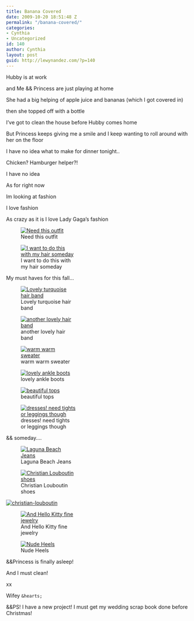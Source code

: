 ```yaml
---
title: Banana Covered
date: 2009-10-20 18:51:48 Z
permalink: "/banana-covered/"
categories:
- Cynthia
- Uncategorized
id: 140
author: Cynthia
layout: post
guid: http://lewynandez.com/?p=140
---
```


Hubby is at work
  
and Me && Princess are just playing at home
  
She had a big helping of apple juice and bananas (which I got covered in)
  
then she topped off with a bottle
  
I&#8217;ve got to clean the house before Hubby comes home
  
But Princess keeps giving me a smile and I keep wanting to roll around with her on the floor
  
I have no idea what to make for dinner tonight..
  
Chicken? Hamburger helper?!
  
I have no idea
  
As for right now
  
Im looking at fashion
  
I love fashion
  
As crazy as it is I love Lady Gaga&#8217;s fashion
  
<figure id="attachment\_138" aria-labelledby="figcaption\_attachment_138" class="wp-caption aligncenter" style="width: 150px"><a href="http://i2.wp.com/lewynandez.com/wp-content/uploads/2009/10/replicate-lady-gaga-just-dance-video-look.jpg" rel="lightbox[140]"><img src="http://i2.wp.com/lewynandez.com/wp-content/uploads/2009/10/replicate-lady-gaga-just-dance-video-look.jpg?resize=150%2C150" alt="Need this outfit" title="replicate-lady-gaga-just-dance-video-look" class="size-thumbnail wp-image-138" data-recalc-dims="1" /></a><figcaption id="figcaption\_attachment\_138" class="wp-caption-text">Need this outfit</figcaption></figure><figure id="attachment\_136" aria-labelledby="figcaption\_attachment_136" class="wp-caption aligncenter" style="width: 150px"><a href="http://i1.wp.com/lewynandez.com/wp-content/uploads/2009/10/ladygagapf004.png" rel="lightbox[140]"><img src="http://i1.wp.com/lewynandez.com/wp-content/uploads/2009/10/ladygagapf004.png?resize=150%2C150" alt="I want to do this with my hair someday" title="ladygagapf004" class="size-thumbnail wp-image-136" data-recalc-dims="1" /></a><figcaption id="figcaption\_attachment\_136" class="wp-caption-text">I want to do this with my hair someday</figcaption></figure>
  
My must haves for this fall&#8230;
  
<figure id="attachment\_127" aria-labelledby="figcaption\_attachment_127" class="wp-caption aligncenter" style="width: 150px"><a href="http://i0.wp.com/lewynandez.com/wp-content/uploads/2009/10/62469421-05.jpg" rel="lightbox[140]"><img src="http://i0.wp.com/lewynandez.com/wp-content/uploads/2009/10/62469421-05.jpg?resize=150%2C150" alt="Lovely turquoise hair band" title="62469421-05" class="size-thumbnail wp-image-127" data-recalc-dims="1" /></a><figcaption id="figcaption\_attachment\_127" class="wp-caption-text">Lovely turquoise hair band</figcaption></figure><figure id="attachment\_128" aria-labelledby="figcaption\_attachment_128" class="wp-caption aligncenter" style="width: 150px"><a href="http://i0.wp.com/lewynandez.com/wp-content/uploads/2009/10/63666025-01.jpg" rel="lightbox[140]"><img src="http://i0.wp.com/lewynandez.com/wp-content/uploads/2009/10/63666025-01.jpg?resize=150%2C150" alt="another lovely hair band" title="63666025-01" class="size-thumbnail wp-image-128" data-recalc-dims="1" /></a><figcaption id="figcaption\_attachment\_128" class="wp-caption-text">another lovely hair band</figcaption></figure><figure id="attachment\_129" aria-labelledby="figcaption\_attachment_129" class="wp-caption aligncenter" style="width: 150px"><a href="http://i1.wp.com/lewynandez.com/wp-content/uploads/2009/10/65322385-02.jpg" rel="lightbox[140]"><img src="http://i1.wp.com/lewynandez.com/wp-content/uploads/2009/10/65322385-02.jpg?resize=150%2C150" alt="warm warm sweater" title="65322385-02" class="size-thumbnail wp-image-129" data-recalc-dims="1" /></a><figcaption id="figcaption\_attachment\_129" class="wp-caption-text">warm warm sweater</figcaption></figure><figure id="attachment\_130" aria-labelledby="figcaption\_attachment_130" class="wp-caption aligncenter" style="width: 150px"><a href="http://i1.wp.com/lewynandez.com/wp-content/uploads/2009/10/65354893-01.jpg" rel="lightbox[140]"><img src="http://i1.wp.com/lewynandez.com/wp-content/uploads/2009/10/65354893-01.jpg?resize=150%2C150" alt="lovely ankle boots" title="65354893-01" class="size-thumbnail wp-image-130" data-recalc-dims="1" /></a><figcaption id="figcaption\_attachment\_130" class="wp-caption-text">lovely ankle boots</figcaption></figure><figure id="attachment\_132" aria-labelledby="figcaption\_attachment_132" class="wp-caption aligncenter" style="width: 150px"><a href="http://i2.wp.com/lewynandez.com/wp-content/uploads/2009/10/68043769-01.jpg" rel="lightbox[140]"><img src="http://i2.wp.com/lewynandez.com/wp-content/uploads/2009/10/68043769-01.jpg?resize=150%2C150" alt="beautiful tops" title="68043769-01" class="size-thumbnail wp-image-132" data-recalc-dims="1" /></a><figcaption id="figcaption\_attachment\_132" class="wp-caption-text">beautiful tops</figcaption></figure><figure id="attachment\_131" aria-labelledby="figcaption\_attachment_131" class="wp-caption aligncenter" style="width: 150px"><a href="http://i1.wp.com/lewynandez.com/wp-content/uploads/2009/10/66499252-07.jpg" rel="lightbox[140]"><img src="http://i1.wp.com/lewynandez.com/wp-content/uploads/2009/10/66499252-07.jpg?resize=150%2C150" alt="dresses! need tights or leggings though" title="66499252-07" class="size-thumbnail wp-image-131" data-recalc-dims="1" /></a><figcaption id="figcaption\_attachment\_131" class="wp-caption-text">dresses! need tights or leggings though</figcaption></figure>

&& someday&#8230;.
  
<figure id="attachment\_133" aria-labelledby="figcaption\_attachment_133" class="wp-caption aligncenter" style="width: 150px"><a href="http://i1.wp.com/lewynandez.com/wp-content/uploads/2009/10/bqfed6lrggvuqlp.jpg" rel="lightbox[140]"><img src="http://i1.wp.com/lewynandez.com/wp-content/uploads/2009/10/bqfed6lrggvuqlp.jpg?resize=150%2C150" alt="Laguna Beach Jeans" title="bqfed6lrggvuqlp" class="size-thumbnail wp-image-133" data-recalc-dims="1" /></a><figcaption id="figcaption\_attachment\_133" class="wp-caption-text">Laguna Beach Jeans</figcaption></figure><figure id="attachment\_135" aria-labelledby="figcaption\_attachment_135" class="wp-caption aligncenter" style="width: 150px"><a href="http://i0.wp.com/lewynandez.com/wp-content/uploads/2009/10/christianlouboutin-anemone-blackbow.jpg" rel="lightbox[140]"><img src="http://i0.wp.com/lewynandez.com/wp-content/uploads/2009/10/christianlouboutin-anemone-blackbow.jpg?resize=150%2C150" alt="Christian Louboutin shoes" title="christianlouboutin-anemone-blackbow" class="size-thumbnail wp-image-135" data-recalc-dims="1" /></a><figcaption id="figcaption\_attachment\_135" class="wp-caption-text">Christian Louboutin shoes</figcaption></figure><a href="http://i2.wp.com/lewynandez.com/wp-content/uploads/2009/10/christian-louboutin.jpg" rel="lightbox[140]"><img src="http://i2.wp.com/lewynandez.com/wp-content/uploads/2009/10/christian-louboutin.jpg?resize=150%2C150" alt="christian-louboutin" title="christian-louboutin" class="aligncenter size-thumbnail wp-image-134" data-recalc-dims="1" /></a><figure id="attachment\_139" aria-labelledby="figcaption\_attachment_139" class="wp-caption aligncenter" style="width: 150px"><a href="http://i0.wp.com/lewynandez.com/wp-content/uploads/2009/10/viewimageaspx.jpg" rel="lightbox[140]"><img src="http://i0.wp.com/lewynandez.com/wp-content/uploads/2009/10/viewimageaspx.jpg?resize=150%2C150" alt="And Hello Kitty fine jewelry " title="viewimageaspx" class="size-thumbnail wp-image-139" data-recalc-dims="1" /></a><figcaption id="figcaption\_attachment\_139" class="wp-caption-text">And Hello Kitty fine jewelry </figcaption></figure><figure id="attachment\_137" aria-labelledby="figcaption\_attachment_137" class="wp-caption aligncenter" style="width: 150px"><a href="http://i0.wp.com/lewynandez.com/wp-content/uploads/2009/10/picture-1.png" rel="lightbox[140]"><img src="http://i0.wp.com/lewynandez.com/wp-content/uploads/2009/10/picture-1.png?resize=150%2C150" alt="Nude Heels" title="picture-1" class="size-thumbnail wp-image-137" data-recalc-dims="1" /></a><figcaption id="figcaption\_attachment\_137" class="wp-caption-text">Nude Heels</figcaption></figure>

&&Princess is finally asleep!
  
And I must clean!

xx
  
Wifey `&hearts;`

&&PS! I have a new project! I must get my wedding scrap book done before Christmas!